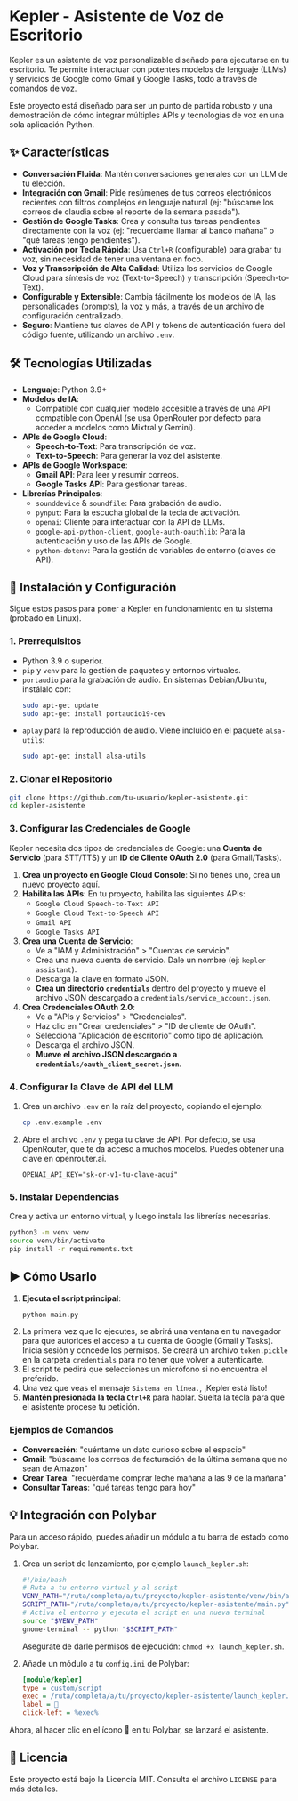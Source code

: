  
 # Kepler - Asistente de Voz de Escritorio

Kepler es un asistente de voz personalizable diseñado para ejecutarse en tu escritorio. Te permite interactuar con potentes modelos de lenguaje (LLMs) y servicios de Google como Gmail y Google Tasks, todo a través de comandos de voz.

Este proyecto está diseñado para ser un punto de partida robusto y una demostración de cómo integrar múltiples APIs y tecnologías de voz en una sola aplicación Python.

 <!-- TODO: Reemplazar con un GIF de demostración real -->

## ✨ Características

- **Conversación Fluida**: Mantén conversaciones generales con un LLM de tu elección.
- **Integración con Gmail**: Pide resúmenes de tus correos electrónicos recientes con filtros complejos en lenguaje natural (ej: "búscame los correos de claudia sobre el reporte de la semana pasada").
- **Gestión de Google Tasks**: Crea y consulta tus tareas pendientes directamente con la voz (ej: "recuérdame llamar al banco mañana" o "qué tareas tengo pendientes").
- **Activación por Tecla Rápida**: Usa `Ctrl+R` (configurable) para grabar tu voz, sin necesidad de tener una ventana en foco.
- **Voz y Transcripción de Alta Calidad**: Utiliza los servicios de Google Cloud para síntesis de voz (Text-to-Speech) y transcripción (Speech-to-Text).
- **Configurable y Extensible**: Cambia fácilmente los modelos de IA, las personalidades (prompts), la voz y más, a través de un archivo de configuración centralizado.
- **Seguro**: Mantiene tus claves de API y tokens de autenticación fuera del código fuente, utilizando un archivo `.env`.

## 🛠️ Tecnologías Utilizadas

- **Lenguaje**: Python 3.9+
- **Modelos de IA**:
  - Compatible con cualquier modelo accesible a través de una API compatible con OpenAI (se usa OpenRouter por defecto para acceder a modelos como Mixtral y Gemini).
- **APIs de Google Cloud**:
  - **Speech-to-Text**: Para transcripción de voz.
  - **Text-to-Speech**: Para generar la voz del asistente.
- **APIs de Google Workspace**:
  - **Gmail API**: Para leer y resumir correos.
  - **Google Tasks API**: Para gestionar tareas.
- **Librerías Principales**:
  - `sounddevice` & `soundfile`: Para grabación de audio.
  - `pynput`: Para la escucha global de la tecla de activación.
  - `openai`: Cliente para interactuar con la API de LLMs.
  - `google-api-python-client`, `google-auth-oauthlib`: Para la autenticación y uso de las APIs de Google.
  - `python-dotenv`: Para la gestión de variables de entorno (claves de API).

## 🚀 Instalación y Configuración

Sigue estos pasos para poner a Kepler en funcionamiento en tu sistema (probado en Linux).

### 1. Prerrequisitos

- Python 3.9 o superior.
- `pip` y `venv` para la gestión de paquetes y entornos virtuales.
- `portaudio` para la grabación de audio. En sistemas Debian/Ubuntu, instálalo con:
  ```bash
  sudo apt-get update
  sudo apt-get install portaudio19-dev
  ```
- `aplay` para la reproducción de audio. Viene incluido en el paquete `alsa-utils`:
  ```bash
  sudo apt-get install alsa-utils
  ```

### 2. Clonar el Repositorio

```bash
git clone https://github.com/tu-usuario/kepler-asistente.git
cd kepler-asistente
```

### 3. Configurar las Credenciales de Google

Kepler necesita dos tipos de credenciales de Google: una **Cuenta de Servicio** (para STT/TTS) y un **ID de Cliente OAuth 2.0** (para Gmail/Tasks).

1.  **Crea un proyecto en Google Cloud Console**: Si no tienes uno, crea un nuevo proyecto aquí.
2.  **Habilita las APIs**: En tu proyecto, habilita las siguientes APIs:
    - `Google Cloud Speech-to-Text API`
    - `Google Cloud Text-to-Speech API`
    - `Gmail API`
    - `Google Tasks API`
3.  **Crea una Cuenta de Servicio**:
    - Ve a "IAM y Administración" > "Cuentas de servicio".
    - Crea una nueva cuenta de servicio. Dale un nombre (ej: `kepler-assistant`).
    - Descarga la clave en formato JSON.
    - **Crea un directorio `credentials`** dentro del proyecto y mueve el archivo JSON descargado a `credentials/service_account.json`.
4.  **Crea Credenciales OAuth 2.0**:
    - Ve a "APIs y Servicios" > "Credenciales".
    - Haz clic en "Crear credenciales" > "ID de cliente de OAuth".
    - Selecciona "Aplicación de escritorio" como tipo de aplicación.
    - Descarga el archivo JSON.
    - **Mueve el archivo JSON descargado a `credentials/oauth_client_secret.json`**.

### 4. Configurar la Clave de API del LLM

1.  Crea un archivo `.env` en la raíz del proyecto, copiando el ejemplo:
    ```bash
    cp .env.example .env
    ```
2.  Abre el archivo `.env` y pega tu clave de API. Por defecto, se usa OpenRouter, que te da acceso a muchos modelos. Puedes obtener una clave en openrouter.ai.
    ```
    OPENAI_API_KEY="sk-or-v1-tu-clave-aqui"
    ```

### 5. Instalar Dependencias

Crea y activa un entorno virtual, y luego instala las librerías necesarias.

```bash
python3 -m venv venv
source venv/bin/activate
pip install -r requirements.txt
```

## ▶️ Cómo Usarlo

1.  **Ejecuta el script principal**:
    ```bash
    python main.py
    ```
2.  La primera vez que lo ejecutes, se abrirá una ventana en tu navegador para que autorices el acceso a tu cuenta de Google (Gmail y Tasks). Inicia sesión y concede los permisos. Se creará un archivo `token.pickle` en la carpeta `credentials` para no tener que volver a autenticarte.
3.  El script te pedirá que selecciones un micrófono si no encuentra el preferido.
4.  Una vez que veas el mensaje `Sistema en línea.`, ¡Kepler está listo!
5.  **Mantén presionada la tecla `Ctrl+R`** para hablar. Suelta la tecla para que el asistente procese tu petición.

### Ejemplos de Comandos

- **Conversación**: "cuéntame un dato curioso sobre el espacio"
- **Gmail**: "búscame los correos de facturación de la última semana que no sean de Amazon"
- **Crear Tarea**: "recuérdame comprar leche mañana a las 9 de la mañana"
- **Consultar Tareas**: "qué tareas tengo para hoy"

## 💡 Integración con Polybar

Para un acceso rápido, puedes añadir un módulo a tu barra de estado como Polybar.

1.  Crea un script de lanzamiento, por ejemplo `launch_kepler.sh`:
    ```bash
    #!/bin/bash
    # Ruta a tu entorno virtual y al script
    VENV_PATH="/ruta/completa/a/tu/proyecto/kepler-asistente/venv/bin/activate"
    SCRIPT_PATH="/ruta/completa/a/tu/proyecto/kepler-asistente/main.py"
    # Activa el entorno y ejecuta el script en una nueva terminal
    source "$VENV_PATH"
    gnome-terminal -- python "$SCRIPT_PATH"
    ```
    Asegúrate de darle permisos de ejecución: `chmod +x launch_kepler.sh`.

2.  Añade un módulo a tu `config.ini` de Polybar:
    ```ini
    [module/kepler]
    type = custom/script
    exec = /ruta/completa/a/tu/proyecto/kepler-asistente/launch_kepler.sh
    label = 🤖
    click-left = %exec%
    ```

Ahora, al hacer clic en el ícono 🤖 en tu Polybar, se lanzará el asistente.

## 📜 Licencia

Este proyecto está bajo la Licencia MIT. Consulta el archivo `LICENSE` para más detalles.
